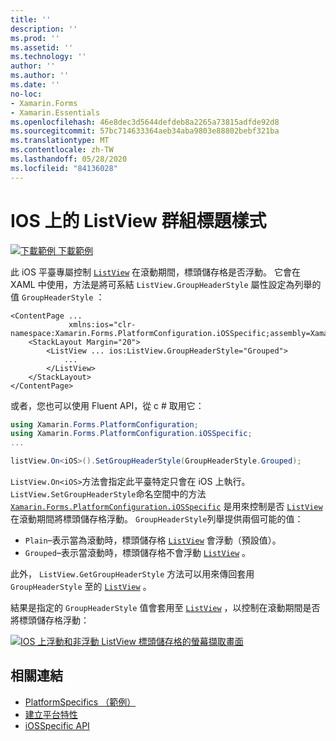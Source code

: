 ```yaml
---
title: ''
description: ''
ms.prod: ''
ms.assetid: ''
ms.technology: ''
author: ''
ms.author: ''
ms.date: ''
no-loc:
- Xamarin.Forms
- Xamarin.Essentials
ms.openlocfilehash: 46e8dec3d5644defdeb8a2265a73815adfde92d8
ms.sourcegitcommit: 57bc714633364aeb34aba9803e88802bebf321ba
ms.translationtype: MT
ms.contentlocale: zh-TW
ms.lasthandoff: 05/28/2020
ms.locfileid: "84136028"
---
```

# <a name="listview-group-header-style-on-ios"></a>IOS 上的 ListView 群組標題樣式

[![下載範例 ](~/media/shared/download.png) 下載範例](https://docs.microsoft.com/samples/xamarin/xamarin-forms-samples/userinterface-platformspecifics)

此 iOS 平臺專屬控制 [`ListView`](xref:Xamarin.Forms.ListView) 在滾動期間，標頭儲存格是否浮動。 它會在 XAML 中使用，方法是將可系結 `ListView.GroupHeaderStyle` 屬性設定為列舉的值 `GroupHeaderStyle` ：

```xaml
<ContentPage ...
             xmlns:ios="clr-namespace:Xamarin.Forms.PlatformConfiguration.iOSSpecific;assembly=Xamarin.Forms.Core">
    <StackLayout Margin="20">
        <ListView ... ios:ListView.GroupHeaderStyle="Grouped">
            ...
        </ListView>
    </StackLayout>
</ContentPage>
```

或者，您也可以使用 Fluent API，從 c # 取用它：

```csharp
using Xamarin.Forms.PlatformConfiguration;
using Xamarin.Forms.PlatformConfiguration.iOSSpecific;
...

listView.On<iOS>().SetGroupHeaderStyle(GroupHeaderStyle.Grouped);
```

`ListView.On<iOS>`方法會指定此平臺特定只會在 iOS 上執行。 `ListView.SetGroupHeaderStyle`命名空間中的方法 [`Xamarin.Forms.PlatformConfiguration.iOSSpecific`](xref:Xamarin.Forms.PlatformConfiguration.iOSSpecific) 是用來控制是否 [`ListView`](xref:Xamarin.Forms.ListView) 在滾動期間將標頭儲存格浮動。 `GroupHeaderStyle`列舉提供兩個可能的值：

- `Plain`–表示當為滾動時，標頭儲存格 [`ListView`](xref:Xamarin.Forms.ListView) 會浮動（預設值）。
- `Grouped`–表示當滾動時，標頭儲存格不會浮動 [`ListView`](xref:Xamarin.Forms.ListView) 。

此外， `ListView.GetGroupHeaderStyle` 方法可以用來傳回套用 `GroupHeaderStyle` 至的 [`ListView`](xref:Xamarin.Forms.ListView) 。

結果是指定的 `GroupHeaderStyle` 值會套用至 [`ListView`](xref:Xamarin.Forms.ListView) ，以控制在滾動期間是否將標頭儲存格浮動：

[![IOS 上浮動和非浮動 ListView 標頭儲存格的螢幕擷取畫面](listview-group-header-style-images/group-header-styles.png "具有浮動和非浮動標頭儲存格的 ListView")](listview-group-header-style-images/group-header-styles-large.png#lightbox "具有浮動和非浮動標頭儲存格的 ListView")

## <a name="related-links"></a>相關連結

- [PlatformSpecifics （範例）](https://docs.microsoft.com/samples/xamarin/xamarin-forms-samples/userinterface-platformspecifics)
- [建立平台特性](~/xamarin-forms/platform/platform-specifics/index.md#creating-platform-specifics)
- [iOSSpecific API](xref:Xamarin.Forms.PlatformConfiguration.iOSSpecific)

